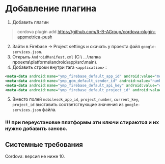 # Добавление плагина

1. Добавить плагин
> cordova plugin add https://github.com/R-B-AGroup/cordova-plugin-appmetrica-push
2. Зайти в Firebase -> Project settings и скачать у проекта файл `google-services.json`.
3. Открыть `AndroidManifest.xml` (C:\ ...\папка проекта\platforms\android\app\src\main).
4. Добавить строки внутри тэга `<application>`  :
```xml
<meta-data android:name="ymp_firebase_default_app_id" android:value="mobilesdk_app_id"/>
<meta-data android:name="ymp_gcm_default_sender_id" android:value="number:project_number"/>
<meta-data android:name="ymp_firebase_default_api_key" android:value="current_key"/>
<meta-data android:name="ymp_firebase_default_project_id" android:value="project_id"/>
```
5. Вместо полей `mobilesdk_app_id`, `project_number`, `current_key`, `project_id` выставить соответствующие значения из `google-services.json` файла.

### !!! при переустановке платформы эти ключи стираются и их нужно добавить заново.

## Системные требования
Cordova: версия не ниже 10.
